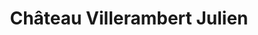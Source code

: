 ---
title: "Château Villerambert Julien"
url: /caunes-minervois/chateau-villerambert-julien/
shop: alcool
---